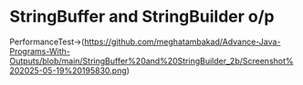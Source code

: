 # StringBuffer and StringBuilder o/p

PerformanceTest->(https://github.com/meghatambakad/Advance-Java-Programs-With-Outputs/blob/main/StringBuffer%20and%20StringBuilder_2b/Screenshot%202025-05-19%20195830.png)

